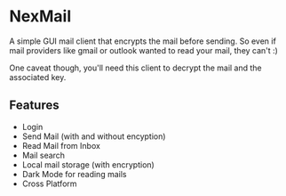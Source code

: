 # NexMail

A simple GUI mail client that encrypts the mail before sending. So even if mail providers like gmail or outlook wanted to read your mail, they can't :)

One caveat though, you'll need this client to decrypt the mail and the associated key.

## Features

+ Login
+ Send Mail (with and without encyption)
+ Read Mail from Inbox
+ Mail search
+ Local mail storage (with encryption)
+ Dark Mode for reading mails
+ Cross Platform

